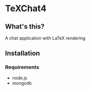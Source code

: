 # TeXChat4

## What's this?

A chat application with LaTeX rendering

## Installation

### Requirements

* node.js
* mongodb
